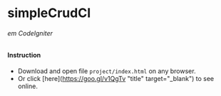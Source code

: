 # simpleCrudCI
###### em CodeIgniter
#### Instruction
* Download and open file `project/index.html` on any browser.
* Or click [here](https://goo.gl/v1QgTv "title" target="_blank") to see online.

